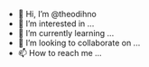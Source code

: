 - 👋 Hi, I’m @theodihno
- 👀 I’m interested in ...
- 🌱 I’m currently learning ...
- 💞️ I’m looking to collaborate on ...
- 📫 How to reach me ...

<!---
theodihno/theodihno is a ✨ special ✨ repository because its `README.md` (this file) appears on your GitHub profile.
You can click the Preview link to take a look at your changes.
--->
